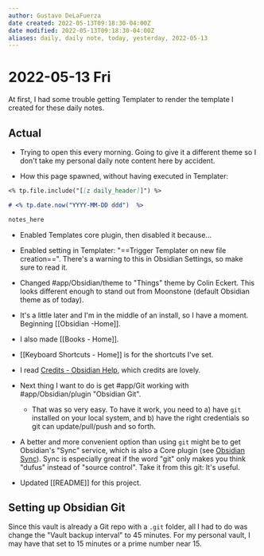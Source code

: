 ```yaml
---
author: Gustavo DeLaFuerza
date created: 2022-05-13T09:18:30-04:00Z
date modified: 2022-05-13T09:18:30-04:00Z
aliases: daily, daily note, today, yesterday, 2022-05-13
---
```


# 2022-05-13 Fri

At first, I had some trouble getting Templater to render the template I created for these daily notes.

## Actual

- Trying to open this every morning. Going to give it a different theme so I don't take my personal daily note content here by accident.

- How this page spawned, without having executed in Templater:
```markdown
<% tp.file.include("[[z daily_header]]") %>

# <% tp.date.now("YYYY-MM-DD ddd")  %>

notes_here
```
- Enabled Templates core plugin, then disabled it because...
- Enabled setting in Templater: "==Trigger Templater on new file creation==". There's a warning to this in Obsidian Settings, so make sure to read it.

- Changed #app/Obsidian/theme to "Things" theme by Colin Eckert. This looks different enough to stand out from Moonstone (default Obsidian theme as of today).
- It's a little later and I'm in the middle of an install, so I have a moment. Beginning [[Obsidian -Home]].
- I also made [[Books - Home]].
- [[Keyboard Shortcuts - Home]] is for the shortcuts I've set.

- I read [Credits - Obsidian Help](https://help.obsidian.md/Obsidian/Credits), which credits are lovely.
- Next thing I want to do is get #app/Git working with #app/Obsidian/plugin "Obsidian Git". 
	- That was so very easy. To have it work, you need to a) have `git` installed on your local system, and b) have the right credentials so git can update/pull/push and so forth. 
- A better and more convenient option than using `git` might be to get Obsidian's "Sync" service, which is also a Core plugin (see [Obsidian Sync](https://obsidian.md/sync)). Sync is especially great if the word "git" only makes you think "dufus" instead of "source control". Take it from this git: It's useful.

- Updated [[README]] for this project.

## Setting up Obsidian Git

Since this vault is already a Git repo with a `.git` folder, all I had to do was change the "Vault backup interval" to 45 minutes. For my personal vault, I may have that set to 15 minutes or a prime number near 15.